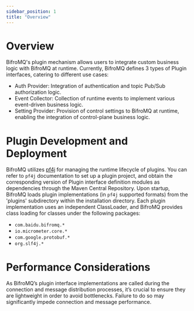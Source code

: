 ```yaml
---
sidebar_position: 1
title: "Overview"
---
```


# Overview

BifroMQ's plugin mechanism allows users to integrate custom business logic with BifroMQ at runtime. Currently, BifroMQ defines 3 types of Plugin interfaces, catering to different use cases:

* Auth Provider: Integration of authentication and topic Pub/Sub authorization logic.
* Event Collector: Collection of runtime events to implement various event-driven business logic.
* Setting Provider: Provision of control settings to BifroMQ at runtime, enabling the integration of control-plane business logic.

# Plugin Development and Deployment

BifroMQ utilizes [pf4j](https://pf4j.org) for managing the runtime lifecycle of plugins. You can refer to `pf4j` documentation to set up a plugin project, and obtain the corresponding version of Plugin interface definition modules as dependencies through the Maven Central Repository. Upon startup, BifroMQ loads plugin implementations (in `pf4j` supported formats) from the 'plugins' subdirectory within the installation directory. Each plugin implementation uses an independent ClassLoader, and BifroMQ provides class loading for classes under the following packages:

* `com.baidu.bifromq.*`
* `io.micrometer.core.*`
* `com.google.protobuf.*`
* `org.slf4j.*`

# Performance Considerations

As BifroMQ’s plugin interface implementations are called during the connection and message distribution processes, it’s crucial to ensure they are lightweight in order to avoid bottlenecks. Failure to do so may significantly impede connection and message performance.